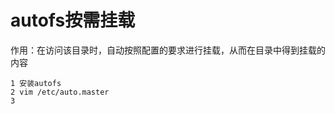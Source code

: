 # autofs按需挂载

作用：在访问该目录时，自动按照配置的要求进行挂载，从而在目录中得到挂载的内容

```
1 安装autofs
2 vim /etc/auto.master
3 
```

